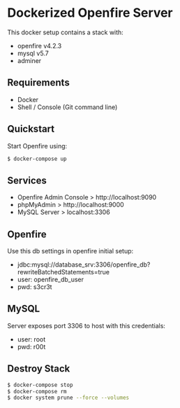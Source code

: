 # Dockerized Openfire Server

This docker setup contains a stack with:
* openfire v4.2.3
* mysql v5.7
* adminer

## Requirements
* Docker
* Shell / Console (Git command line)


## Quickstart
Start Openfire using:

```bash
$ docker-compose up
```

## Services
* Openfire Admin Console > http://localhost:9090 
* phpMyAdmin > http://localhost:9000 
* MySQL Server > localhost:3306

## Openfire
Use this db settings in openfire initial setup:
* jdbc:mysql://database_srv:3306/openfire_db?rewriteBatchedStatements=true 
* user: openfire_db_user
* pwd: s3cr3t

## MySQL
Server exposes port 3306 to host with this credentials:
* user: root
* pwd: r00t

## Destroy Stack
```bash
$ docker-compose stop
$ docker-compose rm
$ docker system prune --force --volumes
```
